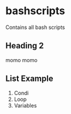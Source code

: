 # bashscripts
Contains all bash scripts

## Heading 2
momo momo

## List Example
1.  Condi
2.  Loop
3.  Variables
